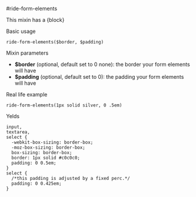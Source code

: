 #ride-form-elements

This mixin has a {block}

Basic usage
```
ride-form-elements($border, $padding)
```

Mixin parameters

* **$border** (optional, default set to 0 none): the border your form elements will have
* **$padding** (optional, default set to 0): the padding your form elements will have

Real life example
```
ride-form-elements(1px solid silver, 0 .5em)
```

Yelds
```
input,
textarea,
select {
  -webkit-box-sizing: border-box;
  -moz-box-sizing: border-box;
  box-sizing: border-box;
  border: 1px solid #c0c0c0;
  padding: 0 0.5em;
}
select {
  /*this padding is adjusted by a fixed perc.*/
  padding: 0 0.425em;
}
```